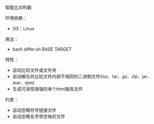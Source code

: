 智能比对利器

环境依赖：
  - OS：Linux
  
用法：
  - bash differ.sh BASE TARGET

特性：
  - 自动比较文件或文件夹
  - 自动解压并比较文件内部不相同的二进制文件(iso、tar、gz、zip、jar、war、rpm)
  - 生成可读性很强的单个html报告文件

约束：
  - 自动忽略符号链接文件
  - 自动忽略名字带空格的文件
